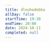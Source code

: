 ```yaml
---
title: dlouhodobka
allDay: false
startTime: 19:30
endTime: 20:00
date: 2024-10-11
completed: null
---
```


